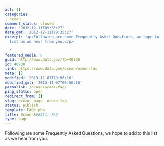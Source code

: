 ```yaml
---
acf: []
categories:
- ocean
comment_status: closed
date: '2012-12-11T09:35:27'
date_gmt: '2012-12-11T09:35:27'
excerpt: '<p>Following are some Frequently Asked Questions, we hope to add to this
  list as we hear from you.</p>

  '
featured_media: 0
guid: http://www.data.gov/?p=40738
id: 40738
link: https://www.data.gov/ocean/ocean-faq
meta: []
modified: '2013-11-07T00:56:16'
modified_gmt: '2013-11-07T00:56:16'
permalink: /ocean/ocean-faq/
ping_status: open
redirect_from: []
slug: ocean__page__ocean-faq
status: publish
template: FAQs.php
title: Ocean &#8211; FAQ
type: page
---
```

Following are some Frequently Asked Questions, we hope to add to this list as we hear from you.


